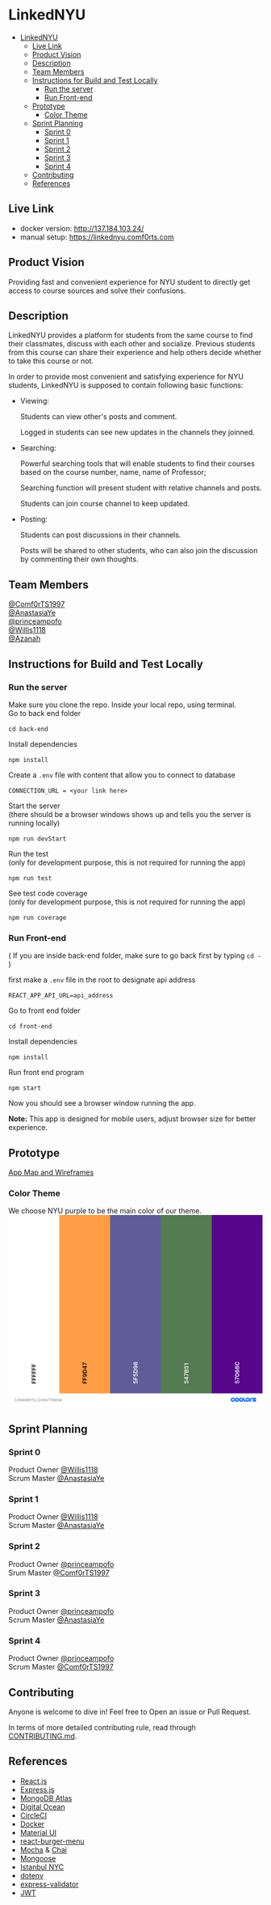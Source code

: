 # LinkedNYU

- [LinkedNYU](#linkednyu)
	- [Live Link](#live-link)
	- [Product Vision](#product-vision)
	- [Description](#description)
	- [Team Members](#team-members)
	- [Instructions for Build and Test Locally](#instructions-for-build-and-test-locally)
		- [Run the server](#run-the-server)
		- [Run Front-end](#run-front-end)
	- [Prototype](#prototype)
		- [Color Theme](#color-theme)
	- [Sprint Planning](#sprint-planning)
		- [Sprint 0](#sprint-0)
		- [Sprint 1](#sprint-1)
		- [Sprint 2](#sprint-2)
		- [Sprint 3](#sprint-3)
		- [Sprint 4](#sprint-4)
	- [Contributing](#contributing)
	- [References](#references)

## Live Link
- docker version: http://137.184.103.24/ 
- manual setup: https://linkednyu.comf0rts.com

## Product Vision

Providing fast and convenient experience for NYU student to directly get access to course sources and solve their confusions. 

## Description

LinkedNYU provides a platform for students from the same course to find their classmates, discuss with each other and socialize. Previous students from this course can share their experience and help others decide whether to take this course or not. 

In order to provide most convenient and satisfying experience for NYU students, LinkedNYU is supposed to contain following basic functions:

- Viewing:

	Students can view other's posts and comment. 

	Logged in students can see new updates in the channels they joinned. 

- Searching: 

	Powerful searching tools that will enable students to find their courses based on the course number, name, name of Professor;

	Searching function will present student with relative channels and posts.

	Students can join course channel to keep updated.

- Posting:

	Students can post discussions in their channels. 

	Posts will be shared to other students, who can also join the discussion by commenting their own thoughts.


## Team Members

[@Comf0rTS1997](https://github.com/Comf0rTS1997)    
[@AnastasiaYe](https://github.com/AnastasiaYe)        
[@princeampofo](https://github.com/princeampofo)     
[@Willis1118](https://github.com/Willis1118)   
[@Azanah](https://github.com/azanah)

## Instructions for Build and Test Locally
### Run the server
Make sure you clone the repo. Inside your local repo, using terminal.    
Go to back end folder

```
cd back-end 
```
Install dependencies 
```
npm install
```
Create a `.env` file with content that allow you to connect to database   
```
CONNECTION_URL = <your link here>
```
Start the server    
(there should be a browser windows shows up and tells you the server is running locally)
```
npm run devStart
```
Run the test   
(only for development purpose, this is not required for running the app)
```
npm run test
```
See test code coverage    
(only for development purpose, this is not required for running the app)
```
npm run coverage
```

### Run Front-end
( If you are inside back-end folder, make sure to go back first by typing `cd -` ) 

first make a `.env` file in the root to designate api address    
```
REACT_APP_API_URL=api_address
```
Go to front end folder  
```
cd front-end
```
Install dependencies
``` 
npm install
```
Run front end program
```
npm start
```
Now you should see a browser window running the app.    

**Note:** This app is designed for mobile users, adjust browser size for better experience. 

## Prototype
[App Map and Wireframes](https://github.com/software-students-fall2021/user-experience-design-linkednyu)
### Color Theme
We choose NYU purple to be the main color of our theme.     
![color](images/LinkedNYU_ColorTheme.png)

## Sprint Planning
### Sprint 0
Product Owner [@Willis1118](https://github.com/Willis1118)       
Scrum Master [@AnastasiaYe](https://github.com/AnastasiaYe)  
### Sprint 1
Product Owner [@Willis1118](https://github.com/Willis1118)       
Scrum Master [@AnastasiaYe](https://github.com/AnastasiaYe)  
### Sprint 2
Product Owner [@princeampofo](https://github.com/princeampofo)  
Srum Master [@Comf0rTS1997](https://github.com/Comf0rTS1997)  
### Sprint 3
Product Owner [@princeampofo](https://github.com/princeampofo)    
Scrum Master [@AnastasiaYe](https://github.com/AnastasiaYe)  

### Sprint 4
Product Owner [@princeampofo](https://github.com/princeampofo)         
Scrum Master [@Comf0rTS1997](https://github.com/Comf0rTS1997)        


## Contributing

Anyone is welcome to dive in! Feel free to Open an issue or Pull Request. 

In terms of more detailed contributing rule, read through 
[CONTRIBUTING.md](https://github.com/software-students-fall2021/project-setup-linkednyu/blob/master/CONTRIBUTING.md).

## References
- [React.js](https://reactjs.org/)
- [Express.js](https://expressjs.com/)
- [MongoDB Atlas](https://www.mongodb.com/atlas/database)
- [Digital Ocean](https://www.digitalocean.com/)
- [CircleCI](https://circleci.com/)
- [Docker](docker.com)
- [Material UI](https://mui.com/)
- [react-burger-menu](https://github.com/negomi/react-burger-menu)
- [Mocha](https://mochajs.org/) & [Chai](https://www.chaijs.com/)
- [Mongoose](https://mongoosejs.com/docs/index.html)
- [Istanbul NYC](https://github.com/istanbuljs/nyc)
- [dotenv](https://github.com/motdotla/dotenv)
- [express-validator](https://express-validator.github.io/docs/)
- [JWT](https://www.npmjs.com/package/jsonwebtoken)
  
